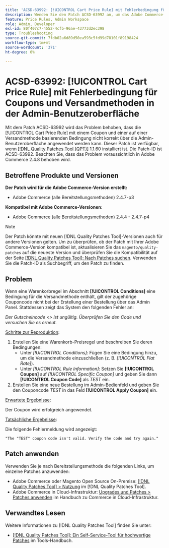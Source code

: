 ```yaml
---
title: 'ACSD-63992: [!UICONTROL Cart Price Rule] mit Fehlerbedingung für Coupons und Versandmethoden in der Admin-Benutzeroberfläche'
description: Wenden Sie den Patch ACSD-63992 an, um das Adobe Commerce-Problem zu beheben, bei dem der [!UICONTROL Cart Price Rule] mit einem Coupon und einer Bedingung, die auf einer Versandmethode basiert, nicht korrekt über die Admin-Benutzeroberfläche angewendet werden kann.
feature: Price Rules, Admin Workspace
role: Admin, Developer
exl-id: 80f407c7-4552-4cfb-96ae-43773d2ec398
type: Troubleshooting
source-git-commit: 7fdb02a6d89d50ea593c5fd99d78101f89198424
workflow-type: tm+mt
source-wordcount: '371'
ht-degree: 0%

---
```


# ACSD-63992: [!UICONTROL Cart Price Rule] mit Fehlerbedingung für Coupons und Versandmethoden in der Admin-Benutzeroberfläche

Mit dem Patch ACSD-63992 wird das Problem behoben, dass die [!UICONTROL Cart Price Rule] mit einem Coupon und einer auf einer Versandmethode basierenden Bedingung nicht korrekt über die Admin-Benutzeroberfläche angewendet werden kann. Dieser Patch ist verfügbar, wenn [[!DNL Quality Patches Tool (QPT)]](/help/tools/quality-patches-tool/quality-patches-tool-to-self-serve-quality-patches.md) 1.1.60 installiert ist. Die Patch-ID ist ACSD-63992. Beachten Sie, dass das Problem voraussichtlich in Adobe Commerce 2.4.8 behoben wird.

## Betroffene Produkte und Versionen

**Der Patch wird für die Adobe Commerce-Version erstellt:**

* Adobe Commerce (alle Bereitstellungsmethoden) 2.4.7-p3

**Kompatibel mit Adobe Commerce-Versionen:**

* Adobe Commerce (alle Bereitstellungsmethoden) 2.4.4 - 2.4.7-p4

>[!NOTE]
>
>Der Patch könnte mit neuen [!DNL Quality Patches Tool]-Versionen auch für andere Versionen gelten. Um zu überprüfen, ob der Patch mit Ihrer Adobe Commerce-Version kompatibel ist, aktualisieren Sie das `magento/quality-patches` auf die neueste Version und überprüfen Sie die Kompatibilität auf der Seite [[!DNL Quality Patches Tool]: Nach Patches suchen](https://experienceleague.adobe.com/tools/commerce-quality-patches/?lang=de). Verwenden Sie die Patch-ID als Suchbegriff, um den Patch zu finden.

## Problem

Wenn eine Warenkorbregel im Abschnitt **[!UICONTROL Conditions]** eine Bedingung für die Versandmethode enthält, gilt der zugehörige Couponcode nicht bei der Erstellung einer Bestellung über das Admin Panel. Stattdessen zeigt das System den folgenden Fehler an:

_Der Gutscheincode &lt;> ist ungültig. Überprüfen Sie den Code und versuchen Sie es erneut._

<u>Schritte zur Reproduktion</u>:

1. Erstellen Sie eine Warenkorb-Preisregel und beschreiben Sie deren Bedingungen:
   * Unter *[!UICONTROL Conditions]*: Fügen Sie eine Bedingung hinzu, um die Versandmethode einzuschließen (z. B. *[!UICONTROL Flat Rate]*).
   * Unter *[!UICONTROL Rule Information]*: Setzen Sie **[!UICONTROL Coupon]** auf *[!UICONTROL Specific Coupon]* und geben Sie dann **[!UICONTROL Coupon Code]** als *TEST* ein.
1. Erstellen Sie eine neue Bestellung im Admin-Bedienfeld und geben Sie den Couponcode *TEST* in das Feld **[!UICONTROL Apply Coupon]** ein.

<u>Erwartete Ergebnisse</u>:

Der Coupon wird erfolgreich angewendet.

<u>Tatsächliche Ergebnisse</u>:

Die folgende Fehlermeldung wird angezeigt:

```
"The "TEST" coupon code isn't valid. Verify the code and try again."
```

## Patch anwenden

Verwenden Sie je nach Bereitstellungsmethode die folgenden Links, um einzelne Patches anzuwenden:

* Adobe Commerce oder Magento Open Source On-Premise: [[!DNL Quality Patches Tool] > Nutzung](/help/tools/quality-patches-tool/usage.md) im [!DNL Quality Patches Tool].
* Adobe Commerce in Cloud-Infrastruktur: [Upgrades und Patches > Patches anwenden](https://experienceleague.adobe.com/docs/commerce-cloud-service/user-guide/develop/upgrade/apply-patches.html?lang=de) im Handbuch zu Commerce in Cloud-Infrastruktur.

## Verwandtes Lesen

Weitere Informationen zu [!DNL Quality Patches Tool] finden Sie unter:

* [[!DNL Quality Patches Tool]: Ein Self-Service-Tool für hochwertige Patches](/help/tools/quality-patches-tool/quality-patches-tool-to-self-serve-quality-patches.md) im Tools-Handbuch.
